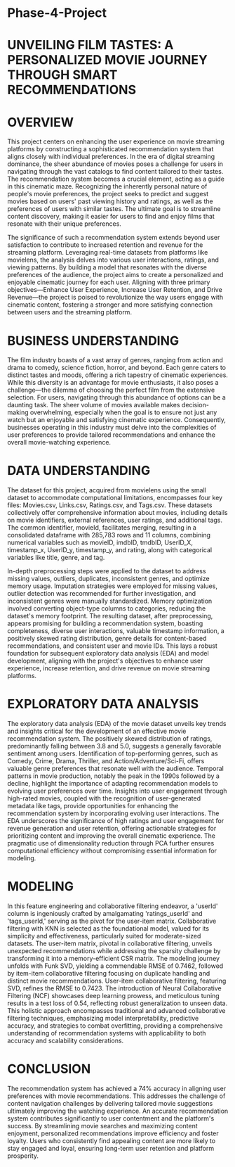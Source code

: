 # Phase-4-Project


# UNVEILING FILM TASTES: A PERSONALIZED MOVIE JOURNEY THROUGH SMART     RECOMMENDATIONS

# OVERVIEW
This project centers on enhancing the user experience on movie streaming platforms by constructing a sophisticated recommendation system that aligns closely with individual preferences. In the era of digital streaming dominance, the sheer abundance of movies poses a challenge for users in navigating through the vast catalogs to find content tailored to their tastes. The recommendation system becomes a crucial element, acting as a guide in this cinematic maze. Recognizing the inherently personal nature of people's movie preferences, the project seeks to predict and suggest movies based on users' past viewing history and ratings, as well as the preferences of users with similar tastes. The ultimate goal is to streamline content discovery, making it easier for users to find and enjoy films that resonate with their unique preferences.

The significance of such a recommendation system extends beyond user satisfaction to contribute to increased retention and revenue for the streaming platform. Leveraging real-time datasets from platforms like movielens, the analysis delves into various user interactions, ratings, and viewing patterns. By building a model that resonates with the diverse preferences of the audience, the project aims to create a personalized and enjoyable cinematic journey for each user. Aligning with three primary objectives—Enhance User Experience, Increase User Retention, and Drive Revenue—the project is poised to revolutionize the way users engage with cinematic content, fostering a stronger and more satisfying connection between users and the streaming platform.

# BUSINESS UNDERSTANDING
The film industry boasts of a vast array of genres, ranging from action and drama to comedy, science fiction, horror, and beyond. Each genre caters to distinct tastes and moods, offering a rich tapestry of cinematic experiences. While this diversity is an advantage for movie enthusiasts, it also poses a challenge—the dilemma of choosing the perfect film from the extensive selection.
For users, navigating through this abundance of options can be a daunting task. The sheer volume of movies available makes decision-making overwhelming, especially when the goal is to ensure not just any watch but an enjoyable and satisfying cinematic experience. Consequently, businesses operating in this industry must delve into the complexities of user preferences to provide tailored recommendations and enhance the overall movie-watching experience.

# DATA UNDERSTANDING
The dataset for this project, acquired from movielens using the small dataset to accommodate computational limitations, encompasses four key files: Movies.csv, Links.csv, Ratings.csv, and Tags.csv. These datasets collectively offer comprehensive information about movies, including details on movie identifiers, external references, user ratings, and additional tags. The common identifier, movieId, facilitates merging, resulting in a consolidated dataframe with 285,783 rows and 11 columns, combining numerical variables such as movieID, imdbID, tmdbID, UserID_X, timestamp_x, UserID_y, timestamp_y, and rating, along with categorical variables like title, genre, and tag.

In-depth preprocessing steps were applied to the dataset to address missing values, outliers, duplicates, inconsistent genres, and optimize memory usage. Imputation strategies were employed for missing values, outlier detection was recommended for further investigation, and inconsistent genres were manually standardized. Memory optimization involved converting object-type columns to categories, reducing the dataset's memory footprint. The resulting dataset, after preprocessing, appears promising for building a recommendation system, boasting completeness, diverse user interactions, valuable timestamp information, a positively skewed rating distribution, genre details for content-based recommendations, and consistent user and movie IDs. This lays a robust foundation for subsequent exploratory data analysis (EDA) and model development, aligning with the project's objectives to enhance user experience, increase retention, and drive revenue on movie streaming platforms.

# EXPLORATORY DATA ANALYSIS
The exploratory data analysis (EDA) of the movie dataset unveils key trends and insights critical for the development of an effective movie recommendation system. The positively skewed distribution of ratings, predominantly falling between 3.8 and 5.0, suggests a generally favorable sentiment among users. Identification of top-performing genres, such as Comedy, Crime, Drama, Thriller, and Action/Adventure/Sci-Fi, offers valuable genre preferences that resonate well with the audience. Temporal patterns in movie production, notably the peak in the 1990s followed by a decline, highlight the importance of adapting recommendation models to evolving user preferences over time. Insights into user engagement through high-rated movies, coupled with the recognition of user-generated metadata like tags, provide opportunities for enhancing the recommendation system by incorporating evolving user interactions. The EDA underscores the significance of high ratings and user engagement for revenue generation and user retention, offering actionable strategies for prioritizing content and improving the overall cinematic experience. The pragmatic use of dimensionality reduction through PCA further ensures computational efficiency without compromising essential information for modeling.

# MODELING
In this feature engineering and collaborative filtering endeavor, a 'userId' column is ingeniously crafted by amalgamating 'ratings_userId' and 'tags_userId,' serving as the pivot for the user-item matrix. Collaborative filtering with KNN is selected as the foundational model, valued for its simplicity and effectiveness, particularly suited for moderate-sized datasets. The user-item matrix, pivotal in collaborative filtering, unveils unexpected recommendations while addressing the sparsity challenge by transforming it into a memory-efficient CSR matrix. The modeling journey unfolds with Funk SVD, yielding a commendable RMSE of 0.7462, followed by item-item collaborative filtering focusing on duplicate handling and distinct movie recommendations. User-item collaborative filtering, featuring SVD, refines the RMSE to 0.7423. The introduction of Neural Collaborative Filtering (NCF) showcases deep learning prowess, and meticulous tuning results in a test loss of 0.54, reflecting robust generalization to unseen data. This holistic approach encompasses traditional and advanced collaborative filtering techniques, emphasizing model interpretability, predictive accuracy, and strategies to combat overfitting, providing a comprehensive understanding of recommendation systems with applicability to both accuracy and scalability considerations.

# CONCLUSION
The recommendation system has achieved a 74% accuracy in aligning user preferences with movie recommendations. This addresses the challenge of content navigation challenges by delivering tailored movie suggestions ultimately improving the watching experience. An accurate recommendation system contributes significantly to user contentment and the platform's success. By streamlining movie searches and maximizing content enjoyment, personalized recommendations improve efficiency and foster loyalty. Users who consistently find appealing content are more likely to stay engaged and loyal, ensuring long-term user retention and platform prosperity.

